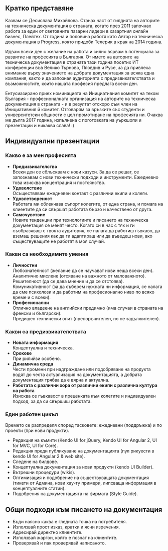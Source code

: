 ## Кратко представяне

Казвам се Десислава Михайлова. Станах част от гилдията на авторите на техническа документация в страната, когато през 2011 започнах работа за един от световните пазарни лидери в хазартния онлайн бизнес, Плейтех. От година и половина работя като Автор на техническа документация в Progress, която придоби Телерик в края на 2014 година. 

Идвам всеки ден с желание на работа и силно вярвам в потенциала за развитие на професията в България. От името на авторите на техническа документация в страната тази година посетих ИТ конференции във Велико Търново, Пловдив и Русе, за да привлека внимание върху значението на добрата документация за всяка една компания, както и да запозная аудиторията с предизвикателствата и възможностите, които нашата професия предлага всеки ден. 

Ентусиазирано приех номинацията на Инициативния комитет на теком България - професионалната организация на авторите на техническа документация в страната - и в резултат отскоро съм член на Инициативния й комитет. Отговарям за връзките със студенти и университетски общности с цел промотиране на професията ни. Очаква ме дълга 2017 година, изпълнена с поготовката на уъркшопи и презентации и никаква слава! :)

## Индивидуални презентации

### Какво е за мен професията

* **Предизвикателство**    
	Всеки ден се сблъсквам с нови казуси. За да се решат, се запознавам с нови технически подходи и инструменти. Ежедневно това изисква концентрация и постоянство.
* **Удоволствие**    
	Осъществявам ежедневен контакт с различни екипи и колеги.
* **Удовлетвореност**   
 	Работата ми облекчава съпорт колегите, от една страна, и помага на клиентите да си свършат работата бързо и качествено от друга.
* **Самочувствие**   
	Новите тенденции при технологиите и писането на техническа документация се менят често. Когато си в час с тях и ги съобразяваш с твоята аудитория, се налага да работиш гъвкаво, да вземаш решения как да ги адаптираш или да въведеш нови, ако съществуващите не работят в моя случай.

### Какви са необходимите умения

* **Личностни**    
 	Любознателност (желание да се научават нови неща всеки ден).   
	Аналитично мислене (отсяване на важното от маловажното).    
	Решителност (да се дава мнение и да се отстоява).   
	Комуникативност (за да съберем нужната ни информация, се налага да сме психолози и да работим на професионално ниво по всяко време и с всеки).   
* **Професионални**    
  Отлично владеене на английски предимно (има случаи в страната на френски и български).   
	Предишен технически опит (препоръчителен, но не задължителен).   

### Какви са предизвикателствата

* **Новата информация**   
	Концептуална и техническа.
* **Срокове**   
	При рилийзи особено.
* **Динамична среда**   
	Чести промени при надграждане или подобряване на продукта водят до честа актуализация на документацията, а добрата документация трябва да е вярна и актуална.
* **Работата с различни хора от различни екипи с различна култура на работа**   
	Изисква се гъвкавост в преценката към колегите и индивидуален подход, за да си свършиш работата.

### Един работен цикъл

Времето се разпределя според тасковете: ежедневни (поддръжка) и по проекти (при нови продукти).

* Редакция на къмити (Kendo UI for jQuery, Kendo UI for Angular 2, UI for MVC, UI for Core).
* Редакция преди публикуване на документацията (пул рикуести в kendo UI for Angular 2 & web site).
* Следене на билдове.
* Концептуална документация за нови продукти (kendo UI Builder).
* Вътрешни процедури (wikis).
* Оптимизация и подобрение на съществуващата документация (тикети от Админа, нови хау-ту примери, липсваща информация в концептуалните статии).
* Подобрения на документацията на фирмата (Style Guide).

## Общи подходи към писането на документация

* Бъди наясно каква е гледната точка на потребителя.
* Използвай прост изказ, кратки и ясни изречения.
* Адресирай директно клиентите.
* Използвай жаргон, който е познат на клиентите.
* Проверявай и пак проверявай написаното.
